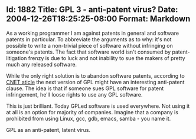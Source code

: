 Id: 1882
Title: GPL 3 - anti-patent virus?
Date: 2004-12-26T18:25:25-08:00
Format: Markdown
--------------
As a working programmer I am against patents in general and software
patents in particular. To abbreviate the arguments as to why: it's not
possible to write a non-trivial piece of software without infringing on
someone's patents. The fact that software world isn't consumed by
patent-litigation frenzy is due to luck and not inability to sue the
makers of pretty much any released software.

While the only right solution is to abandon software patents, according
to [CNET
aticle](http://news.com.com/Sprucing+up+open+sources+GPL+foundation/2100-7344_3-5501561.html?part=rss&tag=5501561&subj=news.7344.5)
the next version of GPL might have an interesting anti-patent clause.
The idea is that if someone sues GPL software for patent infringement,
he'll loose rights to use any GPL software.

This is just brilliant. Today GPLed software is used everywhere. Not
using it at all is an option for majority of companies. Imagine that a
company is prohibited from using Linux, gcc, gdb, emacs, samba - you
name it.

GPL as an anti-patent, latent virus.
